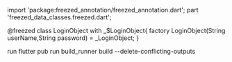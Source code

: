 import 'package:freezed_annotation/freezed_annotation.dart';
part 'freezed_data_classes.freezed.dart';

@freezed
class LoginObject with _$LoginObject{
factory LoginObject(String userName,String password) = _LoginObject;
}

run  flutter pub run build_runner build --delete-conflicting-outputs